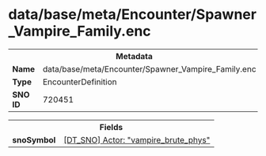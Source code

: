 <h1>data/base/meta/Encounter/Spawner_Vampire_Family.enc</h1><table><tr><th colspan="100%">Metadata</th></tr><tr><td><b>Name</b></td><td>data/base/meta/Encounter/Spawner_Vampire_Family.enc</td></tr><tr><td><b>Type</b></td><td>EncounterDefinition</td></tr><tr><td><b>SNO ID</b></td><td>720451</td></tr></table>

<table><tr><th colspan="100%">Fields</th></tr><tr><td><b>snoSymbol</b></td><td><a href="..\Actor\vampire_brute_phys.acr">[DT_SNO] Actor: "vampire_brute_phys"</a></td></tr></table>

